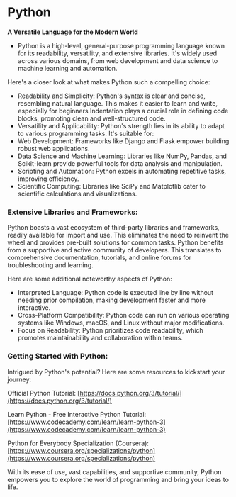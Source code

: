 # Python
**A Versatile Language for the Modern World**

- Python is a high-level, general-purpose programming language known for its readability, versatility, and extensive libraries. It's widely used across various domains, from web development and data science to machine learning and automation. 

Here's a closer look at what makes Python such a compelling choice:

- Readability and Simplicity: Python's syntax is clear and concise, resembling natural language. This makes it easier to learn and write, especially for beginners Indentation plays a crucial role in defining code blocks, promoting clean and well-structured code.
- Versatility and Applicability: Python's strength lies in its ability to adapt to various programming tasks. It's suitable for:
- Web Development: Frameworks like Django and Flask empower building robust web applications.
- Data Science and Machine Learning: Libraries like NumPy, Pandas, and Scikit-learn provide powerful tools for data analysis and manipulation.
- Scripting and Automation: Python excels in automating repetitive tasks, improving efficiency.
- Scientific Computing: Libraries like SciPy and Matplotlib cater to scientific calculations and visualizations. 

### Extensive Libraries and Frameworks:

Python boasts a vast ecosystem of third-party libraries and frameworks, readily available for import and use. This eliminates the need to reinvent the wheel and provides pre-built solutions for common tasks. Python benefits from a supportive and active community of developers. This translates to comprehensive documentation, tutorials, and online forums for troubleshooting and learning.

Here are some additional noteworthy aspects of Python:

- Interpreted Language: Python code is executed line by line without needing prior compilation, making development faster and more interactive.
- Cross-Platform Compatibility: Python code can run on various operating systems like Windows, macOS, and Linux without major modifications.
- Focus on Readability: Python prioritizes code readability, which promotes maintainability and collaboration within teams.

### Getting Started with Python:

Intrigued by Python's potential? Here are some resources to kickstart your journey:

Official Python Tutorial: [https://docs.python.org/3/tutorial/](https://docs.python.org/3/tutorial/)

Learn Python - Free Interactive Python Tutorial: [https://www.codecademy.com/learn/learn-python-3](https://www.codecademy.com/learn/learn-python-3)

Python for Everybody Specialization (Coursera): [https://www.coursera.org/specializations/python](https://www.coursera.org/specializations/python)

With its ease of use, vast capabilities, and supportive community, Python empowers you to explore the world of programming and bring your ideas to life.
